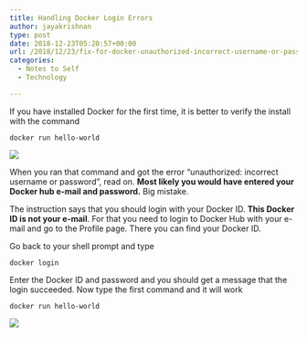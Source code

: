 ```yaml
---
title: Handling Docker Login Errors
author: jayakrishnan
type: post
date: 2018-12-23T05:20:57+00:00
url: /2018/12/23/fix-for-docker-unauthorized-incorrect-username-or-password/
categories:
  - Notes to Self
  - Technology

---
```

If you have installed Docker for the first time, it is better to verify the install with the command

    docker run hello-world

![](https://i1.wp.com/d2sa5t9ngheghz.cloudfront.net/docker-1.png) 

When you ran that command and got the error &#8220;unauthorized: incorrect username or password&#8221;, read on. **Most likely you would have entered your Docker hub e-mail and password.** Big mistake. 

The instruction says that you should <g class="gr_ gr\_7 gr-alert gr\_spell gr\_inline\_cards gr\_run\_anim ContextualSpelling multiReplace" id="7" data-gr-id="7">login</g> with your Docker ID. **This Docker ID is not your e-mail**. For <g class="gr_ gr\_6 gr-alert gr\_gramm gr\_inline\_cards gr\_run\_anim Punctuation only-ins replaceWithoutSep" id="6" data-gr-id="6">that</g> you need to login to Docker Hub with your e-mail and go to the Profile page. There you can find your Docker ID. 

Go back to your shell prompt and type

    docker login

Enter the Docker ID and password and you should get a message that the login succeeded. Now type the first command and it will work

    docker run hello-world

![](https://i1.wp.com/d2sa5t9ngheghz.cloudfront.net/docker-2.png)